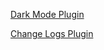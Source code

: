 [Dark Mode Plugin](https://github.com/Plugin-contrib/docsify-plugin/tree/master/packages/docsify-dark-mode)

[Change Logs Plugin](https://github.com/Plugin-contrib/docsify-plugin/tree/master/packages/docsify-changelog-plugin)

[]()

[]()

[]()

[]()

[]()

[]()

[]()

[]()

[]()

[]()

[]()
